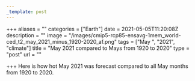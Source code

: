 ```yaml
---
_template: post
---
```



+++
aliases = ""
categories = ["Earth"]
date = 2021-05-05T11:20:08Z
description = ""
image = "/images/cmip5-rcp85-ensavg-1mem_world-ced_t2_may_2021_minus_1920-2020_af.png"
tags = ["May ", "2021", "climate"]
title = "May 2021 compared to Mays from 1920 to 2020"
type = "post"
url = ""

+++
Here is how hot May 2021 was forecast compared to all May months from 1920 to 2020.
